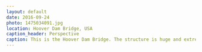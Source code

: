 ```yaml
---
layout: default
date: 2016-09-24
photo: 1475034091.jpg
location: Hoover Dam Bridge, USA
caption_header: Perspective
caption: This is the Hoover Dam Bridge. The structure is huge and extremely stable. On the left side of the bridge is Arizona and on the right Nevada.
---
```

